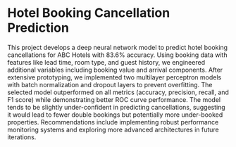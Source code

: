 # Hotel Booking Cancellation Prediction
This project develops a deep neural network model to predict hotel booking cancellations for ABC Hotels with 83.6% accuracy. Using booking data with features like lead time, room type, and guest history, we engineered additional variables including booking value and arrival components. After extensive prototyping, we implemented two multilayer perceptron models with batch normalization and dropout layers to prevent overfitting. The selected model outperformed on all metrics (accuracy, precision, recall, and F1 score) while demonstrating better ROC curve performance. The model tends to be slightly under-confident in predicting cancellations, suggesting it would lead to fewer double bookings but potentially more under-booked properties. Recommendations include implementing robust performance monitoring systems and exploring more advanced architectures in future iterations.
